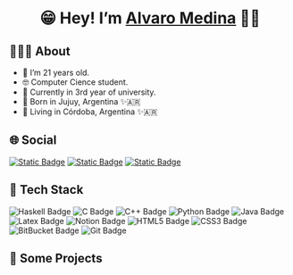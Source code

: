 <h1 align="center"> 😁 Hey! I’m <a href="https://alvaro-mediina.github.io/Portfolio">Alvaro Medina</a> 👋🏽</h1> 

<h2>🙋🏽‍♂️ About</h2>
<ul>
 <li>🥳 I’m 21 years old.</li>
 <li>🤓 Computer Cience student.</li>
 <li>📖 Currently in 3rd year of university.</li>
 <li>🌵 Born in Jujuy, Argentina ✨🇦🇷 </li>
 <li>📌 Living in Córdoba, Argentina ✨🇦🇷 </li>
</ul>

<h2>🌐 Social</h2>
<div> 
  <a href="mailto:alvaro.mediina2003@gmail.com">
    <img alt="Static Badge" src="https://img.shields.io/badge/Gmail-%23E5E8E8?style=for-the-badge&logo=gmail&logoColor=red"></a>
  <a href="https://www.linkedin.com/in/alvaro-santiago-medina-658688283/">
    <img alt="Static Badge" src="https://img.shields.io/badge/LinkedIn-%232874A6?style=for-the-badge&logo=linkedin&logoColor=hsl"></a>
  <a href="https://www.facebook.com/alvaro.mediina21">
  <img alt="Static Badge" src="https://img.shields.io/badge/Instagram-%23E5E8E8?style=for-the-badge&logo=instagram&logoColor=hsl"></a>
</div>

<h2>🔧 Tech Stack</h2>
<div>
  <img alt="Haskell Badge" src="https://img.shields.io/badge/Haskell-%237D3C98?style=flat-square&logo=haskell">
  <img alt="C Badge" src="https://img.shields.io/badge/Language-0064C8?style=flat-square&logo=c&logoColor=white">
  <img alt="C++ Badge" src="https://img.shields.io/badge/Language-%233498DB?style=flat-square&logo=C%2B%2B">
  <img alt="Python Badge" src="https://img.shields.io/badge/Python-%23F1C40F?style=flat-square&logo=Python">
  <img alt="Java Badge" src="https://img.shields.io/badge/Java-%23CB4335?style=flat-square&logo=java">
  <img alt="Latex Badge" src="https://img.shields.io/badge/Latex-%23229954?style=flat-square&logo=latex">
  <img alt="Notion Badge" src="https://img.shields.io/badge/Notion-grey?style=flat-square&logo=notion">
  <img alt="HTML5 Badge" src="https://img.shields.io/badge/-HTML5-E34F26?style=flat-square&logo=html5&logoColor=white">
  <img alt="CSS3 Badge" src="https://img.shields.io/badge/-CSS3-1572B6?style=flat-square&logo=css3">
  <img alt="BitBucket Badge" src="https://img.shields.io/badge/-BitBucket-darkblue?style=flat-square&logo=bitbucket">
  <img alt="Git Badge" src="https://img.shields.io/badge/-Git-17202A?style=flat-square&logo=git">
</div>

<h2>🚀 Some Projects</h2>


